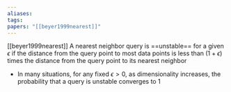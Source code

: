 ```yaml
---
aliases: 
tags: 
papers: "[[beyer1999nearest]]"
---
```


[[beyer1999nearest]]
A nearest neighbor query is ==unstable== for a given $\epsilon$ if the distance from the query point to most data points is less than $(1 + \epsilon)$ times the distance from the query point to its nearest neighbor

- In many situations, for any fixed $\epsilon > 0$, as dimensionality increases, the probability that a query is unstable converges to $1$


